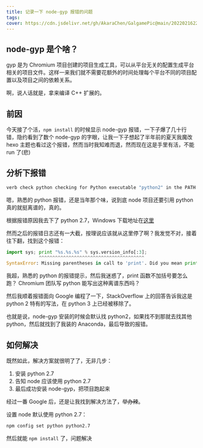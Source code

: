 ```yaml
---
title: 记录一下 node-gyp 报错的问题
tags:
cover: https://cdn.jsdelivr.net/gh/AkaraChen/GalgamePic@main/20220216225817.png
---
```


## node-gyp 是个啥？

gyp 是为 Chromium 项目创建的项目生成工具，可以从平台无关的配置生成平台相关的项目文件。这样一来我们就不需要花额外的时间处理每个平台不同的项目配置以及项目之间的依赖关系。

啊，说人话就是，拿来编译 C++ 扩展的。

## 前因

今天接了个活，`npm install` 的时候显示 node-gyp 报错，一下子爆了几十行错，隐约看到了数个 node-gyp 的字眼，让我一下子想起了半年前的夏天我魔改 hexo 主题也看过这个报错，然而当时我知难而退，然而现在这是手里有活，不能 run 了(悲)

## 分析下报错

```bash
verb check python checking for Python executable "python2" in the PATH
```

嗯，熟悉的 python 报错，还是当年那个味，说到底 node 项目还要引用 python 真的就挺离谱的，真的。

根据报错原因我去下了 python 2.7，Windows 下载地址在[这里](https://www.python.org/downloads/release/python-2718/)

然而之后的报错日志还有一大截，按理说应该就从这里停了啊？我发觉不对，接着往下翻，找到这个报错：

```python
import sys; print "%s.%s.%s" % sys.version_info[:3];
            ^^^^^^^^^^^^^^^^^^^^^^^^^^^^^^^^^^^^^^^
SyntaxError: Missing parentheses in call to 'print'. Did you mean print(...)?
```

我超，熟悉的 python 的报错提示，然后我迷惑了，print 函数不加括号要怎么跑？ Chromium 团队写 python 能写出这种离谱东西吗？

然后我顺着报错面向 Google 编程了一下，StackOverflow 上的回答告诉我这是 python 2 特有的写法，在 python 3 上已经被移除了。

也就是说，node-gyp 安装的时候会默认找 python2，如果找不到那就去找其他 python，然后就找到了我装的 Anaconda，最后导致的报错。

## 如何解决

既然如此，解决方案就很明了了，无非几步：

1. 安装 python 2.7
2. 告知 node 应该使用 python 2.7
3. 最后成功安装 node-gyp，把项目跑起来

经过一番 Google 后，还是让我找到解决方法了，<del>举办辣</del>。

设置 node 默认使用 python 2.7：

```bash
npm config set python python2.7
```

然后就能 `npm install` 了，问题解决
